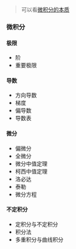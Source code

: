 > 可以看[微积分的本质](https://space.bilibili.com/88461692)

### 微积分

#### 极限

- 阶
- 重要极限

#### 导数

- 方向导数
- 梯度
- 偏导数
- 导数表

#### 微分

- 偏微分
- 全微分
- 微分中值定理  
- 柯西中值定理
- 洛必达
- 泰勒
- 微分方程

#### 不定积分

- 定积分与不定积分
- 积分法
- 多重积分与曲线积分